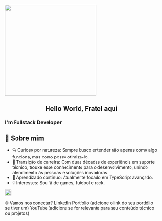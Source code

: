 <img src="https://github.com/user-attachments/assets/fee90cec-a23e-4fd1-bfee-77155d09941d" height="300">

<center><h2>Hello World, Fratel aqui</h2></center>

### I'm Fullstack Developer

## 🚀 Sobre mim
- 🔍 Curioso por natureza: Sempre busco entender não apenas como algo funciona, mas como posso otimizá-lo.
- 🔄 Transição de carreira: Com duas décadas de experiência em suporte técnico, trouxe esse conhecimento para o desenvolvimento, unindo atendimento às pessoas e soluções inovadoras.
- 🌱 Aprendizado contínuo: Atualmente focado em TypeScript avançado.
- 💡 Interesses: Sou fã de games, futebol e rock.

<img src="https://cdn.jsdelivr.net/gh/devicons/devicon@latest/icons/javascript/javascript-plain.svg" height="20"/>
          


🌐 Vamos nos conectar?
LinkedIn
Portfolio (adicione o link do seu portfólio se tiver um)
YouTube (adicione se for relevante para seu conteúdo técnico ou projetos)
